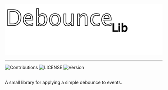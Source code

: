 ![Icon](images/DebounceLibLogo.png)
___
![Contributions](https://img.shields.io/badge/contributions-open-brightgreen.svg)
![LICENSE](https://img.shields.io/badge/license-MIT-important.svg)
![Version](https://img.shields.io/badge/version-1.0-informational.svg)


<br />
A small library for applying a simple debounce to events.